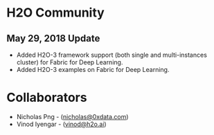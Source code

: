 # H2O Community

## May 29, 2018 Update

* Added H2O-3 framework support (both single and multi-instances cluster) for Fabric for Deep Learning.
* Added H2O-3 examples on Fabric for Deep Learning.

# Collaborators

* Nicholas Png - (nicholas@0xdata.com)
* Vinod Iyengar - (vinod@h2o.ai)
